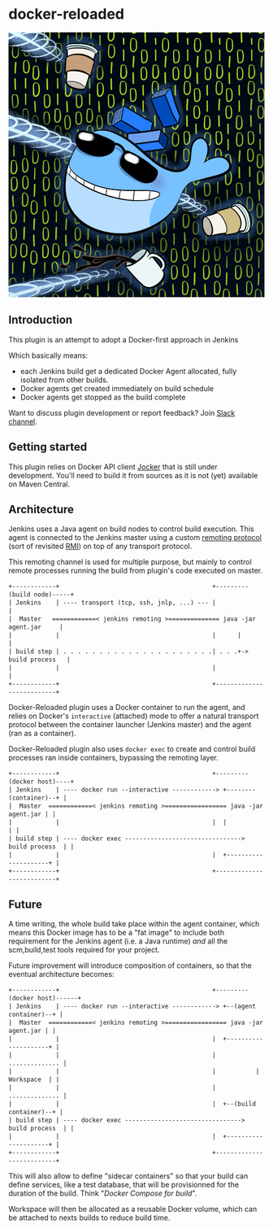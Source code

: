 # docker-reloaded

![docker-reloaded.png](docker-reloaded.png)

## Introduction

This plugin is an attempt to adopt a Docker-first approach in Jenkins

Which basically means:
 - each Jenkins build get a dedicated Docker Agent allocated, fully isolated from
 other builds.
 - Docker agents get created immediately on build schedule
 - Docker agents get stopped as the build complete

Want to discuss plugin development or report feedback? Join [Slack channel](https://dockercommunity.slack.com/archives/C01H5SZ8D6D).


## Getting started

This plugin relies on Docker API client [Jocker](https://github.com/ndeloof/jocker)
that is still under development. You'll need to build it from sources as it is
not (yet) available on Maven Central.

## Architecture

Jenkins uses a Java agent on build nodes to control build execution. This
agent is connected to the Jenkins master using a custom 
[remoting protocol](https://github.com/jenkinsci/remoting) (sort of 
revisited [RMI](https://docs.oracle.com/javase/7/docs/platform/rmi/spec/rmiTOC.html)) 
on top of any transport protocol.

This remoting channel is used for multiple purpose, but mainly to control
remote processes running the build from plugin's code executed on master.

```
+------------+                                          +---------(build node)-----+
| Jenkins    | ---- transport (tcp, ssh, jnlp, ...) --- |                          |
|  Master   ============< jenkins remoting >============== java -jar agent.jar     | 
|            |                                          |      |                   |
| build step | . . . . . . . . . . . . . . . . . . . . .| . . .+-> build process   |
|            |                                          |                          |
+------------+                                          +--------------------------+ 
```


Docker-Reloaded plugin uses a Docker container to run the agent, and relies
on Docker's `interactive` (attached) mode to offer a natural transport 
protocol between the container launcher (Jenkins master) and the agent 
(ran as a container).

Docker-Reloaded plugin also uses `docker exec` to create and control build processes
ran inside containers, bypassing the remoting layer.

```
+------------+                                          +---------(docker host)----+
| Jenkins    | ---- docker run --interactive ------------> +--------(container)--+ |
|  Master  ============< jenkins remoting >================= java -jar agent.jar | | 
|            |                                          |  |                     | |
| build step | ---- docker exec --------------------------------> build process  | |
|            |                                          |  +---------------------+ |
+------------+                                          +--------------------------+ 
```

## Future

A time writing, the whole build take place within the agent container, which means this 
Docker image has to be a "fat image" to include both requirement for the Jenkins agent
(i.e. a Java runtime) _and_ all the scm,build,test tools required for your project.

Future improvement will introduce composition of containers, so that the eventual 
architecture becomes:

```
+------------+                                          +---------(docker host)------+
| Jenkins    | ---- docker run --interactive ------------> +--(agent container)--+ |
|  Master  ============< jenkins remoting >================= java -jar agent.jar | | 
|            |                                          |  +---------------------+ |
|            |                                          |           .............. |
|            |                                          |           | Workspace  | |
|            |                                          |           .............. |
|            |                                          |  +--(build container)--+ |
| build step | ---- docker exec --------------------------------> build process  | |
|            |                                          |  +---------------------+ |
+------------+                                          +--------------------------+ 
```

This will also allow to define "sidecar containers" so that your build can define
services, like a test database, that will be provisionned for the duration of the
build. Think "_Docker Compose for build_".

Workspace will then be allocated as a reusable Docker volume, which can be attached 
to nexts builds to reduce build time.




